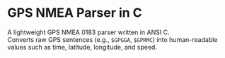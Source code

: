 # GPS NMEA Parser in C

A lightweight GPS NMEA 0183 parser written in ANSI C.  
Converts raw GPS sentences (e.g., `$GPGGA`, `$GPRMC`) into human-readable values such as time, latitude, longitude, and speed. 

